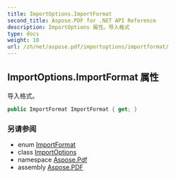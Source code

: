 ```yaml
---
title: ImportOptions.ImportFormat
second_title: Aspose.PDF for .NET API Reference
description: ImportOptions 属性。导入格式
type: docs
weight: 10
url: /zh/net/aspose.pdf/importoptions/importformat/
---
```

## ImportOptions.ImportFormat 属性

导入格式。

```csharp
public ImportFormat ImportFormat { get; }
```

### 另请参阅

* enum [ImportFormat](../../importformat/)
* class [ImportOptions](../)
* namespace [Aspose.Pdf](../../../aspose.pdf/)
* assembly [Aspose.PDF](../../../)